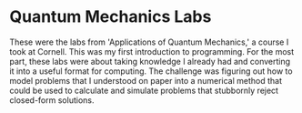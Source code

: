 # Quantum Mechanics Labs 
These were the labs from 'Applications of Quantum Mechanics,' a course I took at Cornell. This was my first introduction to programming. For the most part, these labs were about taking knowledge I already had and converting it into a useful format for computing. The challenge was figuring out how to model problems that I understood on paper into a numerical method that could be used to calculate and simulate problems that stubbornly reject closed-form solutions. 
